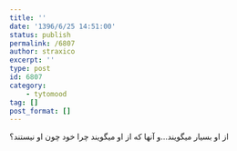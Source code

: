 ```yaml
---
title: ''
date: '1396/6/25 14:51:00'
status: publish
permalink: /6807
author: straxico
excerpt: ''
type: post
id: 6807
category:
    - tytomood
tag: []
post_format: []
---
```

از او بسیار میگویند…و آنها که از او میگویند چرا خود چون او نیستند؟